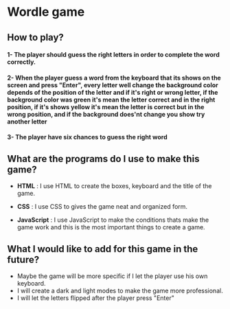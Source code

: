 # Wordle game

## How to play?

#### 1- The player should guess the right letters in order to complete the word correctly.

#### 2- When the player guess a word from the keyboard that its shows on the screen and press "Enter", every letter well change the background color depends of the position of the letter and if it's right or wrong letter, if the background color was green it's mean the letter correct and in the right position, if it's shows yellow it's mean the letter is correct but in the wrong position, and if the background does'nt change you show try another letter

#### 3- The player have six chances to guess the right word

## What are the programs do I use to make this game?

- **HTML** : I use HTML to create the boxes, keyboard and the title of the game.

- **CSS** : I use CSS to gives the game neat and organized form.

- **JavaScript** : I use JavaScript to make the conditions thats make the game work and this is the most important things to create a game.

## What I would like to add for this game in the future?

- Maybe the game will be more specific if I let the player use his own keyboard.
- I will create a dark and light modes to make the game more professional.
- I will let the letters flipped after the player press "Enter"
